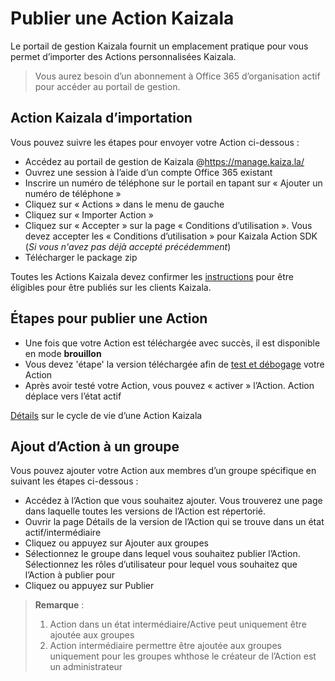 # <a name="publish-a-kaizala-action"></a>Publier une Action Kaizala

Le portail de gestion Kaizala fournit un emplacement pratique pour vous permet d’importer des Actions personnalisées Kaizala.

>   Vous aurez besoin d’un abonnement à Office 365 d’organisation actif pour accéder au portail de gestion.

## <a name="import-kaizala-action"></a>Action Kaizala d’importation
Vous pouvez suivre les étapes pour envoyer votre Action ci-dessous :
*   Accédez au portail de gestion de Kaizala @https://manage.kaiza.la/
*   Ouvrez une session à l’aide d’un compte Office 365 existant
*   Inscrire un numéro de téléphone sur le portail en tapant sur « Ajouter un numéro de téléphone »
*   Cliquez sur « Actions » dans le menu de gauche
*   Cliquez sur « Importer Action »
*   Cliquez sur « Accepter » sur la page « Conditions d’utilisation ». Vous devez accepter les « Conditions d’utilisation » pour Kaizala Action SDK (*Si vous n'avez pas déjà accepté précédemment*)
*   Télécharger le package zip

Toutes les Actions Kaizala devez confirmer les [instructions](validation.md) pour être éligibles pour être publiés sur les clients Kaizala.

## <a name="steps-to-publish-an-action"></a>Étapes pour publier une Action
*   Une fois que votre Action est téléchargée avec succès, il est disponible en mode **brouillon**
*   Vous devez 'étape' la version téléchargée afin de [test et débogage](test.md) votre Action
*   Après avoir testé votre Action, vous pouvez « activer » l’Action. Action déplace vers l’état actif

[Détails](ActionLifecycle.md) sur le cycle de vie d’une Action Kaizala

## <a name="add-action-to-group"></a>Ajout d’Action à un groupe
Vous pouvez ajouter votre Action aux membres d’un groupe spécifique en suivant les étapes ci-dessous :
*   Accédez à l’Action que vous souhaitez ajouter. Vous trouverez une page dans laquelle toutes les versions de l’Action est répertorié.
*   Ouvrir la page Détails de la version de l’Action qui se trouve dans un état actif/intermédiaire
*   Cliquez ou appuyez sur Ajouter aux groupes
*   Sélectionnez le groupe dans lequel vous souhaitez publier l’Action. Sélectionnez les rôles d’utilisateur pour lequel vous souhaitez que l’Action à publier pour
*   Cliquez ou appuyez sur Publier

> **Remarque** :<ol>
    <li>Action dans un état intermédiaire/Active peut uniquement être ajoutée aux groupes</li>
    <li>Action intermédiaire permettre être ajoutée aux groupes uniquement pour les groupes whthose le créateur de l’Action est un administrateur </li>
    </ol>
